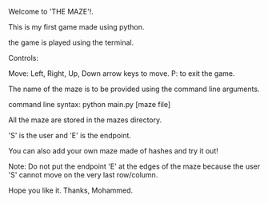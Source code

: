 Welcome to 'THE MAZE'!.

This is my first game made using python.

the game is played using the terminal.

Controls:

Move: Left, Right, Up, Down arrow keys to move.
P: to exit the game.


The name of the maze is to be provided using the command line arguments.

command line syntax: python main.py [maze file]

All the maze are stored in the mazes directory.

'S' is the user and 'E' is the endpoint.

You can also add your own maze made of hashes and try it out!

Note: Do not put the endpoint 'E' at the edges of the maze because the user 'S' cannot move on the very last row/column.

Hope you like it.
Thanks,
Mohammed.